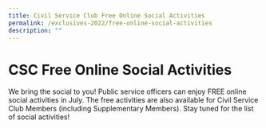 ```yaml
---
title: Civil Service Club Free Online Social Activities
permalink: /exclusives-2022/free-online-social-activities
description: ""
---
```


# CSC Free Online Social Activities

We bring the social to you! Public service officers can enjoy FREE online social activities in July. The free activities are also available for Civil Service Club Members (including Supplementary Members). Stay tuned for the list of social activities!
